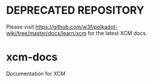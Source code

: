 # DEPRECATED REPOSITORY
Please visit https://github.com/w3f/polkadot-wiki/tree/master/docs/learn/xcm for the latest XCM docs.

# xcm-docs
Documentation for XCM
